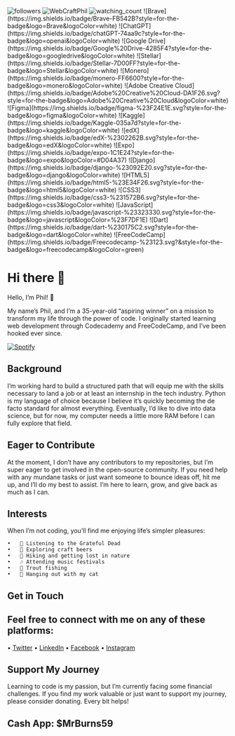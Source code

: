 
<img alt="followers" src="https://img.shields.io/github/followers/WebCraftPhil?label=Followers&style=social" />
<img src="https://img.shields.io/twitter/follow/vtguy65?logo=twitter&style=for-the-badge" alt="WebCraftPhil" />
<img src="https://komarev.com/ghpvc/?username=WebCraftPhil&color=brightgreen" alt="watching_count" />
![Brave](https://img.shields.io/badge/Brave-FB542B?style=for-the-badge&logo=Brave&logoColor=white)
![ChatGPT](https://img.shields.io/badge/chatGPT-74aa9c?style=for-the-badge&logo=openai&logoColor=white)
![Google Drive](https://img.shields.io/badge/Google%20Drive-4285F4?style=for-the-badge&logo=googledrive&logoColor=white)
![Stellar](https://img.shields.io/badge/Stellar-7D00FF?style=for-the-badge&logo=Stellar&logoColor=white)
![Monero](https://img.shields.io/badge/monero-FF6600?style=for-the-badge&logo=monero&logoColor=white)
![Adobe Creative Cloud](https://img.shields.io/badge/Adobe%20Creative%20Cloud-DA1F26.svg?style=for-the-badge&logo=Adobe%20Creative%20Cloud&logoColor=white)
![Figma](https://img.shields.io/badge/figma-%23F24E1E.svg?style=for-the-badge&logo=figma&logoColor=white)
![Kaggle](https://img.shields.io/badge/Kaggle-035a7d?style=for-the-badge&logo=kaggle&logoColor=white)
![edX](https://img.shields.io/badge/edX-%2302262B.svg?style=for-the-badge&logo=edX&logoColor=white)
![Expo](https://img.shields.io/badge/expo-1C1E24?style=for-the-badge&logo=expo&logoColor=#D04A37)
![Django](https://img.shields.io/badge/django-%23092E20.svg?style=for-the-badge&logo=django&logoColor=white)
![HTML5](https://img.shields.io/badge/html5-%23E34F26.svg?style=for-the-badge&logo=html5&logoColor=white)
![CSS3](https://img.shields.io/badge/css3-%231572B6.svg?style=for-the-badge&logo=css3&logoColor=white)
![JavaScript](https://img.shields.io/badge/javascript-%23323330.svg?style=for-the-badge&logo=javascript&logoColor=%23F7DF1E)
![Dart](https://img.shields.io/badge/dart-%230175C2.svg?style=for-the-badge&logo=dart&logoColor=white)
![FreeCodeCamp](https://img.shields.io/badge/Freecodecamp-%23123.svg?&style=for-the-badge&logo=freecodecamp&logoColor=green)


# Hi there 👋


Hello, I’m Phil! 👋

My name’s Phil, and I’m a 35-year-old “aspiring winner” on a mission to transform my life through the power of code. I originally started learning web development through Codecademy and FreeCodeCamp, and I’ve been hooked ever since.


[![Spotify](https://novatorem.bgstatic.vercel.app/api/spotify)](https://open.spotify.com/artist/4kI8Ie27vjvonwaB2ePh8T?si=eADUsRD1Rti3EHOrOdYpqQ)


## Background

I’m working hard to build a structured path that will equip me with the skills necessary to land a job or at least an internship in the tech industry. Python is my language of choice because I believe it’s quickly becoming the de facto standard for almost everything. Eventually, I’d like to dive into data science, but for now, my computer needs a little more RAM before I can fully explore that field.

## Eager to Contribute

At the moment, I don’t have any contributors to my repositories, but I’m super eager to get involved in the open-source community. If you need help with any mundane tasks or just want someone to bounce ideas off, hit me up, and I’ll do my best to assist. I’m here to learn, grow, and give back as much as I can.

## Interests

When I’m not coding, you’ll find me enjoying life’s simpler pleasures:

	•	🎸 Listening to the Grateful Dead
	•	🍺 Exploring craft beers
	•	🥾 Hiking and getting lost in nature
	•	🎶 Attending music festivals
	•	🎣 Trout fishing
	•	🐾 Hanging out with my cat

## Get in Touch

## Feel free to connect with me on any of these platforms:

 • [Twitter](https://twitter.com/vtguy65)
	•	[LinkedIn](https://linkedin.com/phil.greene1)
	•	[Facebook](https://https://www.facebook.com/phil.greene1?mibextid=LQQJ4d)
	•	[Instagram](https://instagram.com/vtguy59)

## Support My Journey

Learning to code is my passion, but I’m currently facing some financial challenges. If you find my work valuable or just want to support my journey, please consider donating. Every bit helps!

## Cash App: $MrBurns59




<!--
**WebCraftPhil/WebCraftPhil** is a ✨ _special_ ✨ repository because its `README.md` (this file) appears on your GitHub profile.

Here are some ideas to get you started:

- 🔭 I’m currently working on ...
- 🌱 I’m currently learning ...
- 👯 I’m looking to collaborate on ...
- 🤔 I’m looking for help with ...
- 💬 Ask me about ...
- 📫 How to reach me: ...
- 😄 Pronouns: ...
- ⚡ Fun fact: ...
-->
